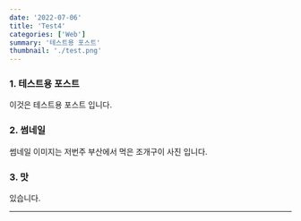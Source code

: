 ```yaml
---
date: '2022-07-06'
title: 'Test4'
categories: ['Web']
summary: '테스트용 포스트'
thumbnail: './test.png'
---
```


### 1. 테스트용 포스트

이것은 테스트용 포스트 입니다.

### 2. 썸네일

썸네일 이미지는 저번주 부산에서 먹은 조개구이 사진 입니다.

### 3. 맛

있습니다.

---
